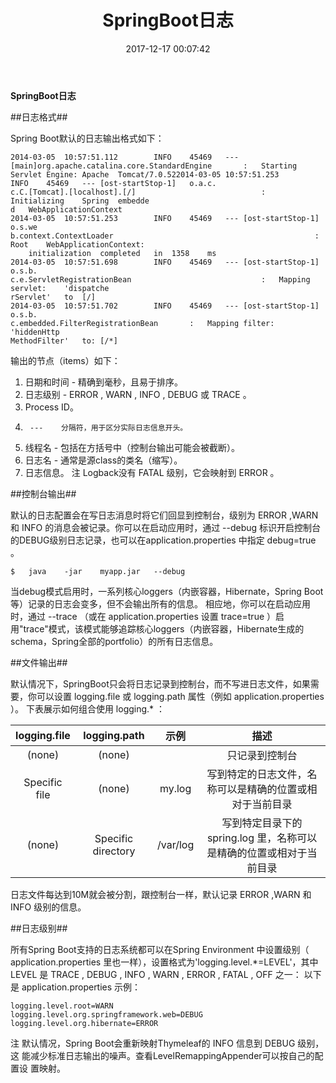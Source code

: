 ﻿---
title: SpringBoot日志
date: 2017-12-17 00:07:42
tags: [SpringBoot,log]
---


**SpringBoot日志**

<!--more-->

##日志格式##

Spring	Boot默认的日志输出格式如下：

    2014-03-05	10:57:51.112		INFO	45469	---	[main]org.apache.catalina.core.StandardEngine		:	Starting	Servlet	Engine:	Apache	Tomcat/7.0.522014-03-05	10:57:51.253		INFO	45469	---	[ost-startStop-1]	o.a.c.
    c.C.[Tomcat].[localhost].[/]							:	Initializing	Spring	embedde
    d	WebApplicationContext
    2014-03-05	10:57:51.253		INFO	45469	---	[ost-startStop-1]	o.s.we
    b.context.ContextLoader												:	Root	WebApplicationContext:
    	initialization	completed	in	1358	ms
    2014-03-05	10:57:51.698		INFO	45469	---	[ost-startStop-1]	o.s.b.
    c.e.ServletRegistrationBean								:	Mapping	servlet:	'dispatche
    rServlet'	to	[/]
    2014-03-05	10:57:51.702		INFO	45469	---	[ost-startStop-1]	o.s.b.
    c.embedded.FilterRegistrationBean		:	Mapping	filter:	'hiddenHttp
    MethodFilter'	to:	[/*]


输出的节点（items）如下：

 1.  日期和时间	-	精确到毫秒，且易于排序。
 2.  日志级别	-	 	 ERROR	,	 	 WARN	,	 	 INFO	,	 	 DEBUG		或	 	 TRACE	。
 3.  Process	ID。
 4.  	 ---	分隔符，用于区分实际日志信息开头。
 5.  线程名	-	包括在方括号中（控制台输出可能会被截断）。
 6.  日志名	-	通常是源class的类名（缩写）。
 7.  日志信息。
注	Logback没有	 FATAL	级别，它会映射到	 ERROR	。

##控制台输出##

默认的日志配置会在写日志消息时将它们回显到控制台，级别为	 ERROR	,WARN	和	 INFO	的消息会被记录。你可以在启动应用时，通过	 --debug	标识开启控制台的DEBUG级别日志记录，也可以在application.properties	中指定	 debug=true	。

    $	java	-jar	myapp.jar	--debug
    
当debug模式启用时，一系列核心loggers（内嵌容器，Hibernate，Spring	Boot
等）记录的日志会变多，但不会输出所有的信息。
相应地，你可以在启动应用时，通过	 --trace	（或在	 application.properties	设置	 trace=true	）启用"trace"模式，该模式能够追踪核心loggers（内嵌容器，Hibernate生成的schema，Spring全部的portfolio）的所有日志信息。    

##文件输出##

默认情况下，SpringBoot只会将日志记录到控制台，而不写进日志文件，如果需要，你可以设置	 logging.file	或	 logging.path	属性（例如	 application.properties	）。
下表展示如何组合使用	 logging.*	：

|logging.file |logging.path| 示例| 描述|
|:----:|:----:|:----:|:----:|
|(none) |(none) |  |只记录到控制台|
|Specific	file |(none)| my.log| 写到特定的日志文件，名称可以是精确的位置或相对于当前目录|
|(none)|Specific directory|/var/log|写到特定目录下的	 spring.log	里，名称可以是精确的位置或相对于当前目录|

日志文件每达到10M就会被分割，跟控制台一样，默认记录	 ERROR	,WARN	和	 INFO	级别的信息。

##日志级别##

所有Spring	Boot支持的日志系统都可以在Spring	 	 Environment	中设置级别（	 application.properties	里也一样），设置格式为'logging.level.*=LEVEL'，其中	 LEVEL	是	 TRACE	,	 	 DEBUG	,	 	 INFO	,	 	 WARN	,	 	 ERROR	,	 	 FATAL	,	 	 OFF	之一：
以下是	 application.properties	示例：

    logging.level.root=WARN
    logging.level.org.springframework.web=DEBUG
    logging.level.org.hibernate=ERROR
    
注	默认情况，Spring	Boot会重新映射Thymeleaf的	 INFO	信息到	 DEBUG	级别，这
能减少标准日志输出的噪声。查看LevelRemappingAppender可以按自己的配置设
置映射。

